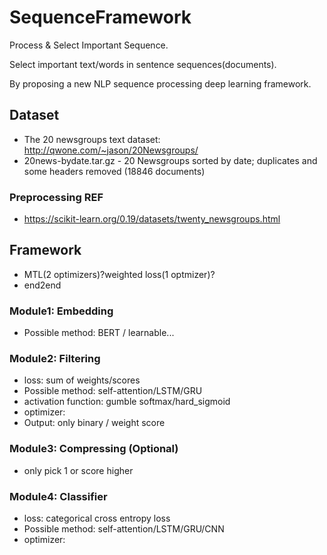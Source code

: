 # SequenceFramework
Process &amp; Select Important Sequence.

Select important text/words in sentence sequences(documents).

By proposing a new NLP sequence processing deep learning framework.

## Dataset
* The 20 newsgroups text dataset: http://qwone.com/~jason/20Newsgroups/
* 20news-bydate.tar.gz - 20 Newsgroups sorted by date; duplicates and some headers removed (18846 documents)

### Preprocessing REF
* https://scikit-learn.org/0.19/datasets/twenty_newsgroups.html

## Framework
* MTL(2 optimizers)?weighted loss(1 optmizer)?
* end2end

### Module1: Embedding
* Possible method: BERT / learnable...

### Module2: Filtering
* loss: sum of weights/scores
* Possible method: self-attention/LSTM/GRU
* activation function: gumble softmax/hard_sigmoid
* optimizer:
* Output: only binary / weight score

### Module3: Compressing (Optional)
* only pick 1 or score higher

### Module4: Classifier
* loss: categorical cross entropy loss
* Possible method: self-attention/LSTM/GRU/CNN
* optimizer: 
